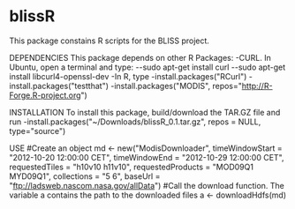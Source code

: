 blissR
======

This package constains R scripts for the BLISS project.

DEPENDENCIES
This package depends on other R Packages:
-CURL. In Ubuntu, open a terminal and type:
--sudo apt-get install curl
--sudo apt-get install libcurl4-openssl-dev
-In R, type
-install.packages("RCurl")
-install.packages("testthat")
-install.packages("MODIS", repos="http://R-Forge.R-project.org")

INSTALLATION
To install this package, build/download the TAR.GZ file and run
-install.packages("~/Downloads/blissR_0.1.tar.gz", repos = NULL, type="source")

USE
#Create an object
md <- new("ModisDownloader", timeWindowStart = "2012-10-20 12:00:00 CET", timeWindowEnd = "2012-10-29 12:00:00 CET", requestedTiles = "h10v10 h11v10", requestedProducts = "MOD09Q1 MYD09Q1", collections = "5 6", baseUrl = "ftp://ladsweb.nascom.nasa.gov/allData")
#Call the download function. The variable a contains the path to the downloaded files
a <- downloadHdfs(md)